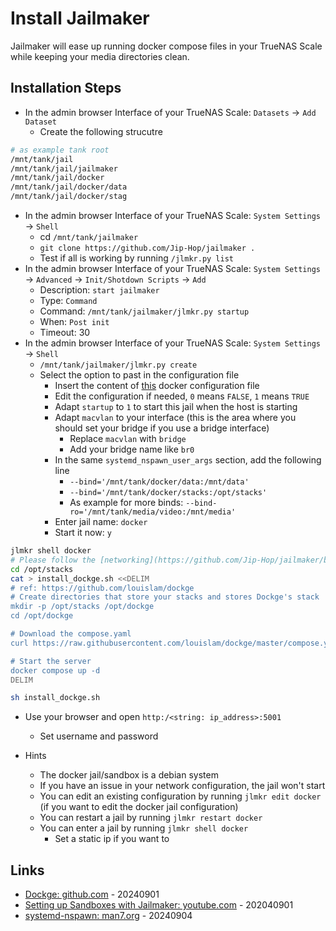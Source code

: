 # Install Jailmaker

Jailmaker will ease up running docker compose files in your TrueNAS Scale while keeping your media directories clean.

## Installation Steps

* In the admin browser Interface of your TrueNAS Scale: `Datasets` -> `Add Dataset`
  * Create the following strucutre
```bash
# as example tank root
/mnt/tank/jail
/mnt/tank/jail/jailmaker
/mnt/tank/jail/docker
/mnt/tank/jail/docker/data
/mnt/tank/jail/docker/stag
```
* In the admin browser Interface of your TrueNAS Scale: `System Settings` -> `Shell`
  * cd `/mnt/tank/jailmaker`
  * `git clone https://github.com/Jip-Hop/jailmaker .`
  * Test if all is working by running `/jlmkr.py list`
* In the admin browser Interface of your TrueNAS Scale: `System Settings` -> `Advanced` -> `Init/Shotdown Scripts` -> `Add`
  * Description: `start jailmaker`
  * Type: `Command`
  * Command: `/mnt/tank/jailmaker/jlmkr.py startup`
  * When: `Post init`
  * Timeout: 30
* In the admin browser Interface of your TrueNAS Scale: `System Settings` -> `Shell`
  * `/mnt/tank/jailmaker/jlmkr.py create`
  * Select the option to past in the configuration file
    * Insert the content of [this](https://raw.githubusercontent.com/Jip-Hop/jailmaker/main/templates/docker/config) docker configuration file
    * Edit the configuration if needed, `0` means `FALSE`, `1` means `TRUE`
    * Adapt `startup` to `1` to start this jail when the host is starting
    * Adapt `macvlan` to your interface (this is the area where you should set your bridge if you use a bridge interface)
      * Replace `macvlan` with `bridge`
      * Add your bridge name like `br0`
    * In the same `systemd_nspawn_user_args` section, add the following line
      * `--bind='/mnt/tank/docker/data:/mnt/data'`
      * `--bind='/mnt/tank/docker/stacks:/opt/stacks'`
      * As example for more binds: `--bind-ro='/mnt/tank/media/video:/mnt/media'`
    * Enter jail name: `docker`
    * Start it now: `y`
```bash
jlmkr shell docker
# Please follow the [networking](https://github.com/Jip-Hop/jailmaker/blob/main/docs/network.md) documentation to setup a static ip address
cd /opt/stacks
cat > install_dockge.sh <<DELIM
# ref: https://github.com/louislam/dockge
# Create directories that store your stacks and stores Dockge's stack
mkdir -p /opt/stacks /opt/dockge
cd /opt/dockge

# Download the compose.yaml
curl https://raw.githubusercontent.com/louislam/dockge/master/compose.yaml --output compose.yaml

# Start the server
docker compose up -d
DELIM

sh install_dockge.sh
```
* Use your browser and open `http:/<string: ip_address>:5001`
  * Set username and password
  
* Hints
  * The docker jail/sandbox is a debian system
  * If you have an issue in your network configuration, the jail won't start
  * You can edit an existing configuration by running `jlmkr edit docker` (if you want to edit the docker jail configuration)
  * You can restart a jail by running `jlmkr restart docker`
  * You can enter a jail by running `jlmkr shell docker`
    * Set a static ip if you want to

## Links

* [Dockge: github.com](https://github.com/louislam/dockge) - 20240901
* [Setting up Sandboxes with Jailmaker: youtube.com](https://www.youtube.com/watch?v=S0nTRvAHAP8) - 202040901
* [systemd-nspawn: man7.org](https://www.man7.org/linux/man-pages/man1/systemd-nspawn.1.html) - 20240904
